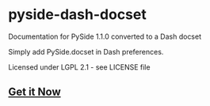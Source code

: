 pyside-dash-docset
==================

Documentation for PySide 1.1.0 converted to a Dash docset


Simply add PySide.docset in Dash preferences.

Licensed under LGPL 2.1 - see LICENSE file

## [Get it Now](http://craigjb.com/dash/pyside_feed_redirect.html)

